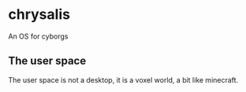 # chrysalis
An OS for cyborgs

## The user space
The user space is not a desktop, it is a voxel world, a bit like minecraft.
